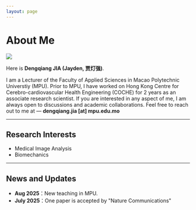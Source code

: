 ```yaml
---
layout: page
---
```


# About Me


 <img src="https://jdq818.github.io/dengqiangjia.jpg" class="floatpic">

Here is **Dengqiang JIA (Jayden, 贾灯强)**.<br>

I am a Lecturer of the Faculty of Applied Sciences in Macao Polytechnic Universtiy (MPU).
Prior to MPU, I have worked on Hong Kong Centre for Cerebro-cardiovascular Health Engineering (COCHE) for 2 years as an associate research scientist. 
If you are interested in any aspect of me, I am always open to discussions and academic collaborations. Feel free to reach out to me at — **dengqiang.jia [at] mpu.edu.mo**

---

## Research Interests

- Medical Image Analysis
- Biomechanics

---

## News and Updates

- **Aug 2025**：New teaching in MPU.
- **July 2025**：One paper is accepted by "Nature Communications"
<br>
